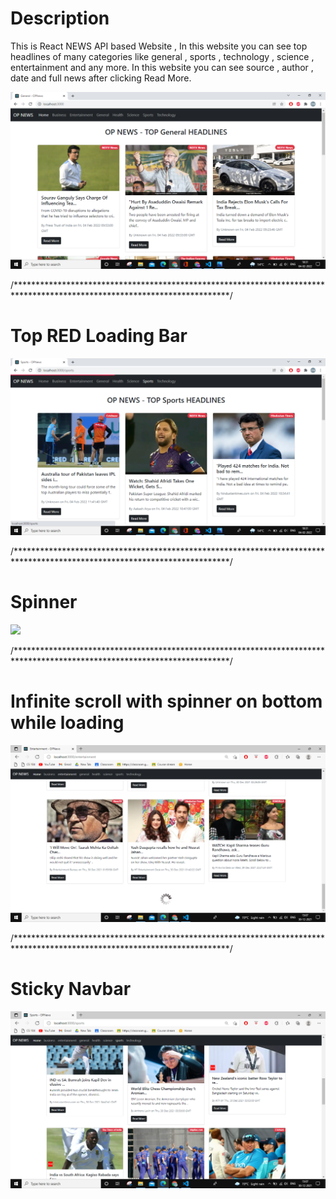 # Description

This is React NEWS API based Website , In this website you can see top headlines of many categories like general , sports , technology , science , entertainment and any more. In this website you can see source , author , date and full news after clicking Read More.


![](Screenshot%20(513).png)



/*************************************************************************************************************************/
# Top RED Loading Bar 

![](Screenshot%20(516).png)


/*************************************************************************************************************************/
# Spinner 

![](Screenshot%(518).png)

/*************************************************************************************************************************/

# Infinite scroll with spinner on bottom while loading

![](Screenshot%20(493).png)

/*************************************************************************************************************************/
# Sticky Navbar
![](Screenshot%20(490).png)






